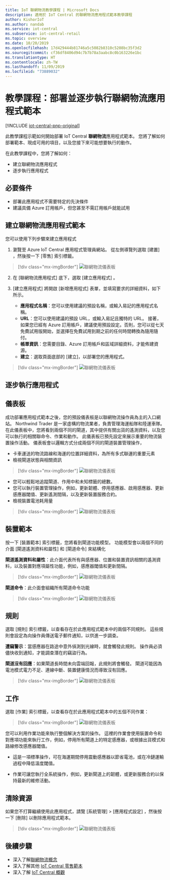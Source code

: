```yaml
---
title: IoT 聯網物流教學課程 | Microsoft Docs
description: 適用於 IoT Central 的聯網物流應用程式範本教學課程
author: KishorIoT
ms.author: nandab
ms.service: iot-central
ms.subservice: iot-central-retail
ms.topic: overview
ms.date: 10/20/2019
ms.openlocfilehash: 17d429444b81746a5c5082b8310c5208bc35f3d2
ms.sourcegitcommit: cf36df8406d94c7b7b78a3aabc8c0b163226e1bc
ms.translationtype: HT
ms.contentlocale: zh-TW
ms.lasthandoff: 11/09/2019
ms.locfileid: "73889032"
---
```

# <a name="tutorial-deploy-and-walk-through-a-connected-logistics-application-template"></a>教學課程：部署並逐步執行聯網物流應用程式範本

[!INCLUDE [iot-central-pnp-original](../../../includes/iot-central-pnp-original-note.md)]

此教學課程示範如何開始部署 IoT Central **聯網物流**應用程式範本。 您將了解如何部署範本、現成可用的項目，以及您接下來可能想要執行的動作。

在此教學課程中，您將了解如何： 
* 建立聯網物流應用程式 
* 逐步執行應用程式 

## <a name="prerequisites"></a>必要條件
* 部署此應用程式不需要特定的先決條件
* 建議具備 Azure 訂用帳戶，但您甚至不需訂用帳戶就能試用

## <a name="create-connected-logistics-application-template"></a>建立聯網物流應用程式範本
您可以使用下列步驟來建立應用程式
1. 瀏覽至 Azure IoT Central 應用程式管理員網站。 從左側導覽列選取 [建置]  ，然後按一下 [零售]  索引標籤。

> [!div class="mx-imgBorder"]
> ![聯網物流儀表板](./media/tutorial-iot-central-connected-logistics/iotc-retail-homepage.png)

2. 在 [聯網物流應用程式]  底下，選取 [建立應用程式]  。

3. [建立應用程式]  將開啟 [新增應用程式] 表單，並填寫要求的詳細資料，如下所示。
   * **應用程式名稱**：您可以使用建議的預設名稱，或輸入易記的應用程式名稱。
   * **URL**：您可以使用建議的預設 URL，或輸入易記且獨特的 URL。 接著，如果您已經有 Azure 訂用帳戶，建議使用預設設定。否則，您可以從七天免費試用版開始，並選擇在免費試用到期之前的任何時間轉換為隨用隨付。
   * **帳單資訊**：您需要目錄、Azure 訂用帳戶和區域詳細資料，才能佈建資源。
   * **建立**：選取頁面底部的 [建立]，以部署您的應用程式。

> [!div class="mx-imgBorder"]
> ![聯網物流儀表板](./media/tutorial-iot-central-connected-logistics/connected-logistics-app-create.png)

## <a name="walk-through-the-application"></a>逐步執行應用程式 

## <a name="dashboard"></a>儀表板

成功部署應用程式範本之後，您的預設儀表板是以聯網物流操作員為主的入口網站。 Northwind Trader 是一家虛構的物流業者，負責管理海運船隊和陸運車隊。 在此儀表板中，您將看到兩個不同的閘道，其中提供有關出貨的遙測資料，以及您可以執行的相關聯命令、作業和動作。 此儀表板已預先設定來展示重要的物流裝置操作活動。
儀表板會以邏輯方式分成兩個不同的閘道裝置管理操作， 
   * 卡車運送的物流路線和海運的位置詳細資料，為所有多式聯運的重要元素
   * 檢視閘道狀態與相關資訊 

> [!div class="mx-imgBorder"]
> ![聯網物流儀表板](./media/tutorial-iot-central-connected-logistics/connected-logistics-dashboard1.png)

   * 您可以輕鬆地追蹤閘道、作用中和未知標籤的總數。
   * 您可以執行裝置管理操作，例如，更新韌體、停用感應器、啟用感應器、更新感應器閾值、更新遙測間隔，以及更新裝置服務合約。
   * 檢視裝置電池耗用量

> [!div class="mx-imgBorder"]
> ![聯網物流儀表板](./media/tutorial-iot-central-connected-logistics/connected-logistics-dashboard2.png)

## <a name="device-template"></a>裝置範本

按一下 [裝置範本] 索引標籤，您將看到閘道功能模型。 功能模型會以兩個不同的介面 [閘道遙測資料和屬性]  和 [閘道命令]  來結構化

**閘道遙測資料和屬性**：此介面代表所有與感應器、位置和裝置資訊相關的遙測資料，以及裝置對應項屬性功能，例如，感應器閾值和更新間隔。

> [!div class="mx-imgBorder"]
> ![聯網物流儀表板](./media/tutorial-iot-central-connected-logistics/connected-logistics-devicetemplate1.png)

**閘道命令**：此介面會組織所有閘道命令功能

> [!div class="mx-imgBorder"]
> ![聯網物流儀表板](./media/tutorial-iot-central-connected-logistics/connected-logistics-devicetemplate2.png)

## <a name="rules"></a>規則
選取 [規則] 索引標籤，以查看存在於此應用程式範本中的兩個不同規則。 這些規則會設定為向操作員傳送電子郵件通知，以供進一步調查。
 
**遭竊警示**：當感應器在路途中意外偵測到光線時，就會觸發此規則。 操作員必須儘快收到通知，才能調查潛在的竊盜行為。
 
**閘道沒有回應**：如果閘道長時間未向雲端回報，此規則將會觸發。 閘道可能因為電池模式電力不足、連線中斷、裝置健康情況而導致沒有回應。

> [!div class="mx-imgBorder"]
> ![聯網物流儀表板](./media/tutorial-iot-central-connected-logistics/connected-logistics-rules.png)

## <a name="jobs"></a>工作
選取 [作業] 索引標籤，以查看存在於此應用程式範本中的五個不同作業：

> [!div class="mx-imgBorder"]
> ![聯網物流儀表板](./media/tutorial-iot-central-connected-logistics/connected-logistics-jobs.png)

您可以利用作業功能來執行整個解決方案的操作。 這裡的作業會使用裝置命令和對應項功能來執行工作，例如，停用所有閘道上的特定感應器，或根據出貨模式和路線修改感應器閾值。 
   * 這是一項標準操作，可在海運期間停用震動感應器以節省電池，或在冷鏈運輸過程中降低溫度閾值。 
 
   * 作業可讓您執行全系統操作，例如，更新閘道上的韌體，或更新服務合約以保持最新的維修活動。

## <a name="clean-up-resources"></a>清除資源
如果您不打算繼續使用此應用程式，請覽 [系統管理]   > [應用程式設定]  ，然後按一下 [刪除]  以刪除應用程式範本。

> [!div class="mx-imgBorder"]
> ![聯網物流儀表板](./media/tutorial-iot-central-connected-logistics/connected-logistics-cleanup.png)

## <a name="next-steps"></a>後續步驟
* 深入了解[聯網物流概念](./architecture-connected-logistics-pnp.md)
* 深入了解其他 [IoT Central 零售範本](./overview-iot-central-retail-pnp.md)
* 深入了解 [IoT Central 概觀](../preview/overview-iot-central.md)
